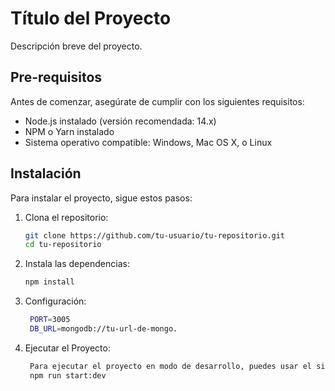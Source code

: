 # Título del Proyecto

Descripción breve del proyecto.

## Pre-requisitos

Antes de comenzar, asegúrate de cumplir con los siguientes requisitos:
- Node.js instalado (versión recomendada: 14.x)
- NPM o Yarn instalado
- Sistema operativo compatible: Windows, Mac OS X, o Linux

## Instalación

Para instalar el proyecto, sigue estos pasos:

1. Clona el repositorio:
   ```bash
   git clone https://github.com/tu-usuario/tu-repositorio.git
   cd tu-repositorio
2. Instala las dependencias:
   ```bash
   npm install
3. Configuración:
   ```bash
    PORT=3005
    DB_URL=mongodb://tu-url-de-mongo.
4. Ejecutar el Proyecto:
   ```bash
    Para ejecutar el proyecto en modo de desarrollo, puedes usar el siguiente comando:
    npm run start:dev




